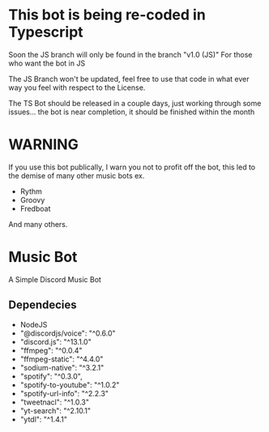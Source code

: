 # This bot is being re-coded in Typescript
Soon the JS branch will only be found in the branch "v1.0 (JS)" For those who want the bot in JS

The JS Branch won't be updated, feel free to use that code in what ever way you feel with respect to the License.

The TS Bot should be released in a couple days, just working through some issues... the bot is near completion, it should be finished within the month

# WARNING
If you use this bot publically, I warn you not to profit off the bot, this led to the demise of many other music bots ex.
- Rythm
- Groovy
- Fredboat

And many others.

# Music Bot
A Simple Discord Music Bot

## Dependecies
- NodeJS
- "@discordjs/voice": "^0.6.0"
- "discord.js": "^13.1.0"
- "ffmpeg": "^0.0.4"
- "ffmpeg-static": "^4.4.0"
- "sodium-native": "^3.2.1"
- "spotify": "^0.3.0",
- "spotify-to-youtube": "^1.0.2"
- "spotify-url-info": "^2.2.3"
- "tweetnacl": "^1.0.3"
- "yt-search": "^2.10.1"
- "ytdl": "^1.4.1"
